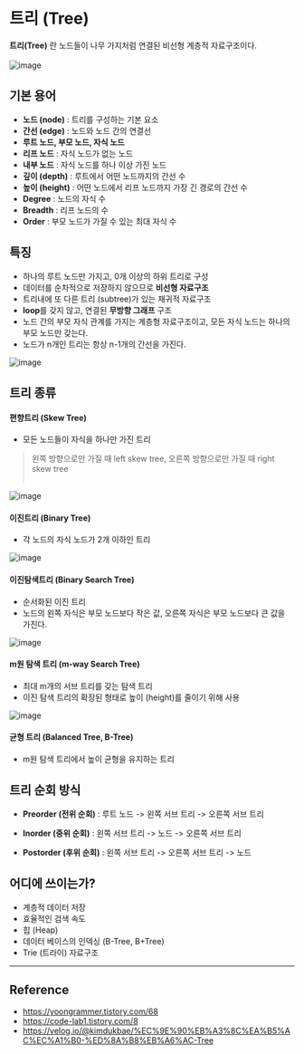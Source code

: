 # 트리 (Tree)

**트리(Tree)** 란 노드들이 나무 가지처럼 연결된 비선형 계층적 자료구조이다. </br></br>
![image](https://user-images.githubusercontent.com/102718303/209174654-391cc4d2-6d44-4fcd-b1af-efd0753305f5.png)


## 기본 용어
- **노드 (node)** : 트리를 구성하는 기본 요소
- **간선 (edge)** : 노드와 노드 간의 연결선
- **루트 노드, 부모 노드, 자식 노드**
- **리프 노드** : 자식 노드가 없는 노드
- **내부 노드** : 자식 노드를 하나 이상 가진 노드
- **깊이 (depth)** : 루트에서 어떤 노드까지의 간선 수
- **높이 (height)** : 어떤 노드에서 리프 노드까지 가장 긴 경로의 간선 수
- **Degree** : 노드의 자식 수
- **Breadth** : 리프 노드의 수
- **Order** : 부모 노드가 가질 수 있는 최대 자식 수


## 특징
- 하나의 루트 노드만 가지고, 0개 이상의 하위 트리로 구성
- 데이터를 순차적으로 저장하지 않으므로 **비선형 자료구조**
- 트리내에 또 다른 트리 (subtree)가 있는 재귀적 자료구조
- **loop**를 갖지 않고, 연결된 **무방향 그래프** 구조
- 노드 간의 부모 자식 관계를 가지는 계층형 자료구조이고, 모든 자식 노드는 하나의 부모 노드만 갖는다.
- 노드가 n개인 트리는 항상 n-1개의 간선을 가진다. </br>

![image](https://user-images.githubusercontent.com/102718303/209174766-a606cd00-4ff6-4f81-a59a-fbc9f052e2aa.png)


## 트리 종류

#### 편향트리 (Skew Tree)
- 모든 노드들이 자식을 하나만 가진 트리 </br>
>왼쪽 방향으로만 가질 때 left skew tree, 오른쪽 방향으로만 가질 때 right skew tree </br></br>

![image](https://user-images.githubusercontent.com/102718303/209174882-074b3284-eac8-435d-bcea-2e99740e9cb5.png)


#### 이진트리 (Binary Tree)
- 각 노드의 자식 노드가 2개 이하인 트리 </br>

![image](https://user-images.githubusercontent.com/102718303/209175599-8cea12fa-9b1f-4785-8495-1e21acebe15f.png)

#### 이진탐색트리 (Binary Search Tree)
- 순서화된 이진 트리
- 노드의 왼쪽 자식은 부모 노드보다 작은 값, 오른쪽 자식은 부모 노드보다 큰 값을 가진다. </br>

![image](https://user-images.githubusercontent.com/102718303/209175862-f3d2b5ec-2da8-4955-9b49-dd36b61df122.png)

#### m원 탐색 트리 (m-way Search Tree)
- 최대 m개의 서브 트리를 갖는 탐색 트리
- 이진 탐색 트리의 확장된 형태로 높이 (height)를 줄이기 위해 사용 </br>

![image](https://user-images.githubusercontent.com/102718303/209177672-9b2f2f0a-bd9b-4ec1-adaf-8ab9fae1afce.png)

#### 균형 트리 (Balanced Tree, B-Tree)
- m원 탐색 트리에서 높이 균형을 유지하는 트리</br>


## 트리 순회 방식

- **Preorder (전위 순회)** : 루트 노드 -> 왼쪽 서브 트리 -> 오른쪽 서브 트리

- **Inorder (중위 순회)** : 왼쪽 서브 트리 -> 노드 -> 오른쪽 서브 트리

- **Postorder (후위 순회)** : 왼쪽 서브 트리 -> 오른쪽 서브 트리 -> 노드 </br>

## 어디에 쓰이는가?

- 계층적 데이터 저장
- 효율적인 검색 속도
- 힙 (Heap)
- 데이터 베이스의 인덱싱 (B-Tree, B+Tree)
- Trie (트라이) 자료구조 </br>
---

## Reference
- https://yoongrammer.tistory.com/68
- https://code-lab1.tistory.com/8
- https://velog.io/@kimdukbae/%EC%9E%90%EB%A3%8C%EA%B5%AC%EC%A1%B0-%ED%8A%B8%EB%A6%AC-Tree
